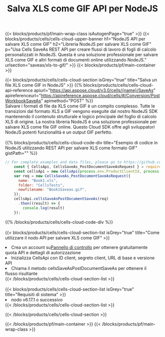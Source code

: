 ﻿---
title:  Salva XLS come GIF API per NodeJS
description: Utilizzo di Aspose.Cells Cloud SDK for NodeJS per salvare il file in formato XLS come file in formato GIF.
url: /it/nodejs/saveas/xls-to-gif/
---
{{< blocks/products/pf/main-wrap-class isAutogenPage="true" >}}
{{< blocks/products/cells/cells-cloud-upper-banner h1="NodeJS API per salvare XLS come GIF" h2="Libreria NodeJS per salvare XLS come GIF" p="Usa Cells SaveAs REST API per creare flussi di lavoro di fogli di calcolo personalizzati in NodeJS. Questa è una soluzione professionale per salvare XLS come GIF e altri formati di documenti online utilizzando NodeJS." urlsection="saveas/xls-to-gif/" >}}
{{< blocks/products/pf/main-container >}}

{{< blocks/products/cells/cells-cloud-section isGrey="true" title="Salva un file XLS come GIF in NodeJS" >}}
{{% blocks/products/cells/cells-cloud-api-reference apiurl="https://api.aspose.cloud/v3.0/cells/{name}/SaveAs" apireferenceurl="https://apireference.aspose.cloud/cells/#/Conversion/PostWorkbookSaveAs" apimethod="POST" %}}
<br/>
Salvare i formati di file da XLS come GIF è un compito complesso. Tutte le transizioni dal formato XLS a GIF vengono eseguite dal nostro NodeJS SDK mantenendo il contenuto strutturale e logico principale del foglio di calcolo XLS di origine. La nostra libreria NodeJS è una soluzione professionale per salvare XLS come file GIF online. Questo Cloud SDK offre agli sviluppatori NodeJS potenti funzionalità e un output GIF perfetto.
<br/>
<br/>
{{% blocks/products/cells/cells-cloud-code-div title="Esempio di codice in NodeJS utilizzando REST API per salvare XLS come formato GIF" gistPath="" %}}
  
```js
// For complete examples and data files, please go to https://github.com/aspose-cells-cloud/aspose-cells-cloud-node/
    const { CellsApi, CellsSaveAs_PostDocumentSaveAsRequest } = require("asposecellscloud");
    const cellsApi = new CellsApi(process.env.ProductClientId, process.env.ProductClientSecret);
    var req = new CellsSaveAs_PostDocumentSaveAsRequest({
      name: "Book1.xls",
      folder: "CellsTests",
      newfilename: "Book1Saveas.gif",
    });
    cellsApi.cellsSaveAsPostDocumentSaveAs(req)
      .then((result) => {
        console.log(result)
    });
```
  
{{% /blocks/products/cells/cells-cloud-code-div %}}
<br/>
<br/>
{{< blocks/products/cells/cells-cloud-section-list isGrey="true" title="Come utilizzare il nodo API per salvare XLS come GIF" >}}
<li> Crea un account su<a href="https://dashboard.aspose.cloud/">Pannello di controllo</a> per ottenere gratuitamente quota API e dettagli di autorizzazione</li>
<li>Inizializza CellsApi con ID client, segreto client, URL di base e versione API</li>
<li>Chiama il metodo cellsSaveAsPostDocumentSaveAs per ottenere il flusso risultante</li>
{{< /blocks/products/cells/cells-cloud-section-list >}}
<br/>
<br/>
{{< blocks/products/cells/cells-cloud-section-list isGrey="true" title="Requisiti di sistema" >}}
<li>nodo v6.17.1 o successivo</li>
{{< /blocks/products/cells/cells-cloud-section-list >}}

{{< /blocks/products/cells/cells-cloud-section >}}

{{< /blocks/products/pf/main-container >}}
{{< /blocks/products/pf/main-wrap-class >}}
